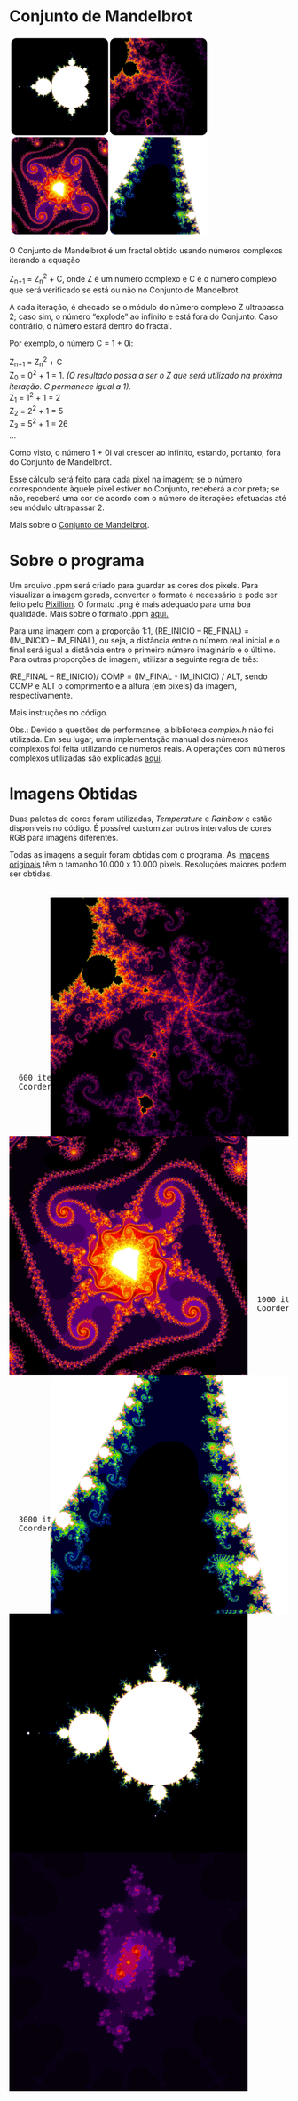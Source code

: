 # Conjunto de Mandelbrot

<img src="low_res_images/Fractal_edit.jpg" width="360"/>

O Conjunto de Mandelbrot é um fractal obtido usando números complexos iterando a equação 

Z<sub>n+1</sub> = Z<sub>n</sub><sup>2</sup> + C, onde Z é um número complexo e C é o número complexo que será verificado se está ou não no Conjunto de Mandelbrot.


A cada iteração, é checado se o módulo do número complexo Z ultrapassa 2; caso sim, o número “explode” ao infinito e está fora do Conjunto. Caso contrário, o número estará dentro do fractal.


Por exemplo, o número C = 1 + 0i:


Z<sub>n+1</sub> = Z<sub>n</sub><sup>2</sup> + C <br>
Z<sub>0</sub> = 0<sup>2</sup> + 1 = 1. <i>  (O resultado passa a ser o Z que será utilizado na próxima iteração. C permanece igual a 1).</i> <br>
Z<sub>1</sub> = 1<sup>2</sup> + 1 = 2 <br>
Z<sub>2</sub> = 2<sup>2</sup> + 1 = 5 <br>
Z<sub>3</sub> = 5<sup>2</sup> + 1 = 26 <br>
...

Como visto, o número 1 + 0i vai crescer ao infinito, estando, portanto, fora do Conjunto de Mandelbrot.


Esse cálculo será feito para cada pixel na imagem; se o número correspondente àquele pixel estiver no Conjunto, receberá a cor preta; se não, receberá uma cor de acordo com o número de iterações efetuadas até seu módulo ultrapassar 2.

Mais sobre o [Conjunto de Mandelbrot](https://pt.mathigon.org/course/fractals/mandelbrot).

# Sobre o programa
Um arquivo .ppm será criado para guardar as cores dos pixels. Para visualizar a imagem gerada, converter o formato é necessário e pode ser feito pelo [Pixillion](https://www.nchsoftware.com/imageconverter/index.html). O formato .png é mais adequado para uma boa qualidade. Mais sobre o formato .ppm [aqui.](https://www.vivaolinux.com.br/artigo/Manipulacao-de-imagens-no-formato-PPM#:~:text=O%20formato%20ppm%20%C3%A9%20usado,arquivos%20com%20o%20padr%C3%A3o%20bin%C3%A1rio.&text=O%20valor%20m%C3%A1ximo%20de%20cada,0%20at%C3%A9%20255%20(inclusive).)

Para uma imagem com a proporção 1:1, (RE_INICIO – RE_FINAL) = (IM_INICIO – IM_FINAL), ou seja, a distância entre o número real inicial e o final será igual a distância entre o primeiro número imaginário e o último.
Para outras proporções de imagem, utilizar a seguinte regra de três: 

(RE_FINAL – RE_INICIO)/ COMP = (IM_FINAL - IM_INICIO) / ALT, sendo COMP e ALT o comprimento e a altura (em pixels) da imagem, respectivamente.

Mais instruções no código.

Obs.: Devido a questões de performance, a biblioteca  <i>complex.h</i> não foi utilizada. Em seu lugar, uma implementação manual dos números complexos foi feita utilizando de números reais. A operações com números complexos utilizadas são explicadas [aqui](https://www.mathsisfun.com/algebra/complex-number-multiply.html).

# Imagens Obtidas
Duas paletas de cores foram utilizadas, <i>Temperature</i> e <i>Rainbow</i> e estão disponíveis no código. É possível customizar outros intervalos de cores RGB para imagens diferentes.


Todas as imagens a seguir foram obtidas com o programa. As [imagens originais](high_res_images) têm o tamanho 10.000 x 10.000 pixels. Resoluções maiores podem ser obtidas.
<br><br><br>
<img src="low_res_images/Deep_Zoom_edit.png" width="430" align="right"/> 
<img src="low_res_images/Deep_Zoom_2_edit.png" width="430" align="left"/>

<br><br><br><br><br><br><br><br><br><br><br><br><br><br><br><br><br>

<pre>
  600 iterações                                                                  1000 iterações
  Coordernadas: x: -0.7709531; y: -0.115621                                      Coodernada: x: -0.7995; y: -0.166
</pre>
<br>

<img src="low_res_images/Seahorse Valley.png" width="430" align="right"/> 
<img src="low_res_images/Mandelbrot Set.png" width="430" align="left"/>
<br><br><br><br><br><br><br><br><br><br><br><br><br><br><br><br><br><br>

<pre>
  1000 iterações                                                             1000 iterações
  Coordernadas: x: -0.76; y: -0.14                                           Coodernada: x: -0.5; y: 0
</pre>
<br>

<img src="low_res_images/Julia_Set.png" width="430" align="left"/> 
<br><br><br><br><br><br><br><br><br><br><br><br><br><br><br><br><br><br>

<pre>
  3000 iterações
  Coordernadas: x: -1.5754594256; y: 0.00021761610
</pre>
